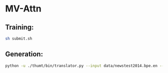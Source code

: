 # MV-Attn

## Training:
 ```bash
 sh submit.sh
 ```
 
 ## Generation:
 ```bash
python -u ./thumt/bin/translator.py --input data/newstest2014.bpe.en --vocabulary data/vocab.bpe.en.txt data/vocab.bpe.de.txt --model add  --output $2 --checkpoints $1 --parameters device_list=[0],mode='all'
 ```
